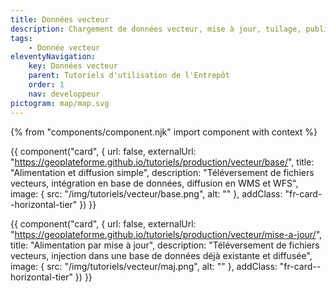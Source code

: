 ```yaml
---
title: Données vecteur
description: Chargement de données vecteur, mise à jour, tuilage, publication en WMS, WFS et TMS
tags:
    - Donnée vecteur
eleventyNavigation:
    key: Données vecteur
    parent: Tutoriels d'utilisation de l'Entrepôt
    order: 1
    nav: developpeur
pictogram: map/map.svg
---
```


{% from "components/component.njk" import component with context %}

<div class="fr-grid-row--gutters fr-mb-1w">

<div class="fr-col fr-col-md-12">

{{ component("card", {
    url: false,
    externalUrl: "https://geoplateforme.github.io/tutoriels/production/vecteur/base/",
    title: "Alimentation et diffusion simple",
    description: "Téléversement de fichiers vecteurs, intégration en base de données, diffusion en WMS et WFS",
    image: {
        src: "/img/tutoriels/vecteur/base.png",
        alt: ""
    },
    addClass: "fr-card--horizontal-tier"
}) }}

</div>

<div class="fr-col fr-col-md-12">

{{ component("card", {
    url: false,
    externalUrl: "https://geoplateforme.github.io/tutoriels/production/vecteur/mise-a-jour/",
    title: "Alimentation par mise à jour",
    description: "Téléversement de fichiers vecteurs, injection dans une base de données déjà existante et diffusée",
    image: {
        src: "/img/tutoriels/vecteur/maj.png",
        alt: ""
    },
    addClass: "fr-card--horizontal-tier"
}) }}

</div>

</div>
